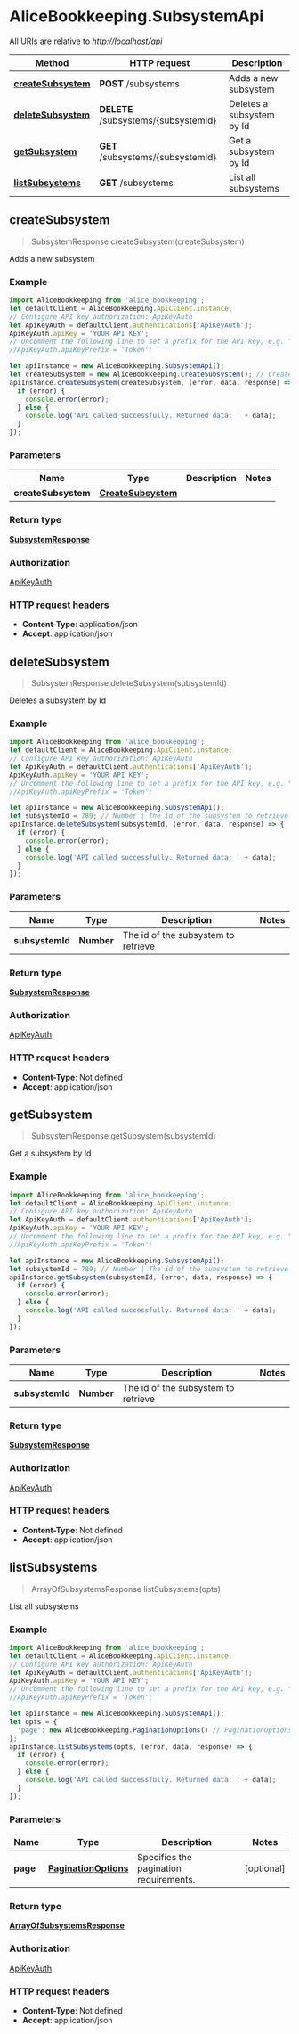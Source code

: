 # AliceBookkeeping.SubsystemApi

All URIs are relative to *http://localhost/api*

Method | HTTP request | Description
------------- | ------------- | -------------
[**createSubsystem**](SubsystemApi.md#createSubsystem) | **POST** /subsystems | Adds a new subsystem
[**deleteSubsystem**](SubsystemApi.md#deleteSubsystem) | **DELETE** /subsystems/{subsystemId} | Deletes a subsystem by Id
[**getSubsystem**](SubsystemApi.md#getSubsystem) | **GET** /subsystems/{subsystemId} | Get a subsystem by Id
[**listSubsystems**](SubsystemApi.md#listSubsystems) | **GET** /subsystems | List all subsystems



## createSubsystem

> SubsystemResponse createSubsystem(createSubsystem)

Adds a new subsystem

### Example

```javascript
import AliceBookkeeping from 'alice_bookkeeping';
let defaultClient = AliceBookkeeping.ApiClient.instance;
// Configure API key authorization: ApiKeyAuth
let ApiKeyAuth = defaultClient.authentications['ApiKeyAuth'];
ApiKeyAuth.apiKey = 'YOUR API KEY';
// Uncomment the following line to set a prefix for the API key, e.g. "Token" (defaults to null)
//ApiKeyAuth.apiKeyPrefix = 'Token';

let apiInstance = new AliceBookkeeping.SubsystemApi();
let createSubsystem = new AliceBookkeeping.CreateSubsystem(); // CreateSubsystem | 
apiInstance.createSubsystem(createSubsystem, (error, data, response) => {
  if (error) {
    console.error(error);
  } else {
    console.log('API called successfully. Returned data: ' + data);
  }
});
```

### Parameters


Name | Type | Description  | Notes
------------- | ------------- | ------------- | -------------
 **createSubsystem** | [**CreateSubsystem**](CreateSubsystem.md)|  | 

### Return type

[**SubsystemResponse**](SubsystemResponse.md)

### Authorization

[ApiKeyAuth](../README.md#ApiKeyAuth)

### HTTP request headers

- **Content-Type**: application/json
- **Accept**: application/json


## deleteSubsystem

> SubsystemResponse deleteSubsystem(subsystemId)

Deletes a subsystem by Id

### Example

```javascript
import AliceBookkeeping from 'alice_bookkeeping';
let defaultClient = AliceBookkeeping.ApiClient.instance;
// Configure API key authorization: ApiKeyAuth
let ApiKeyAuth = defaultClient.authentications['ApiKeyAuth'];
ApiKeyAuth.apiKey = 'YOUR API KEY';
// Uncomment the following line to set a prefix for the API key, e.g. "Token" (defaults to null)
//ApiKeyAuth.apiKeyPrefix = 'Token';

let apiInstance = new AliceBookkeeping.SubsystemApi();
let subsystemId = 789; // Number | The id of the subsystem to retrieve
apiInstance.deleteSubsystem(subsystemId, (error, data, response) => {
  if (error) {
    console.error(error);
  } else {
    console.log('API called successfully. Returned data: ' + data);
  }
});
```

### Parameters


Name | Type | Description  | Notes
------------- | ------------- | ------------- | -------------
 **subsystemId** | **Number**| The id of the subsystem to retrieve | 

### Return type

[**SubsystemResponse**](SubsystemResponse.md)

### Authorization

[ApiKeyAuth](../README.md#ApiKeyAuth)

### HTTP request headers

- **Content-Type**: Not defined
- **Accept**: application/json


## getSubsystem

> SubsystemResponse getSubsystem(subsystemId)

Get a subsystem by Id

### Example

```javascript
import AliceBookkeeping from 'alice_bookkeeping';
let defaultClient = AliceBookkeeping.ApiClient.instance;
// Configure API key authorization: ApiKeyAuth
let ApiKeyAuth = defaultClient.authentications['ApiKeyAuth'];
ApiKeyAuth.apiKey = 'YOUR API KEY';
// Uncomment the following line to set a prefix for the API key, e.g. "Token" (defaults to null)
//ApiKeyAuth.apiKeyPrefix = 'Token';

let apiInstance = new AliceBookkeeping.SubsystemApi();
let subsystemId = 789; // Number | The id of the subsystem to retrieve
apiInstance.getSubsystem(subsystemId, (error, data, response) => {
  if (error) {
    console.error(error);
  } else {
    console.log('API called successfully. Returned data: ' + data);
  }
});
```

### Parameters


Name | Type | Description  | Notes
------------- | ------------- | ------------- | -------------
 **subsystemId** | **Number**| The id of the subsystem to retrieve | 

### Return type

[**SubsystemResponse**](SubsystemResponse.md)

### Authorization

[ApiKeyAuth](../README.md#ApiKeyAuth)

### HTTP request headers

- **Content-Type**: Not defined
- **Accept**: application/json


## listSubsystems

> ArrayOfSubsystemsResponse listSubsystems(opts)

List all subsystems

### Example

```javascript
import AliceBookkeeping from 'alice_bookkeeping';
let defaultClient = AliceBookkeeping.ApiClient.instance;
// Configure API key authorization: ApiKeyAuth
let ApiKeyAuth = defaultClient.authentications['ApiKeyAuth'];
ApiKeyAuth.apiKey = 'YOUR API KEY';
// Uncomment the following line to set a prefix for the API key, e.g. "Token" (defaults to null)
//ApiKeyAuth.apiKeyPrefix = 'Token';

let apiInstance = new AliceBookkeeping.SubsystemApi();
let opts = {
  'page': new AliceBookkeeping.PaginationOptions() // PaginationOptions | Specifies the pagination requirements.
};
apiInstance.listSubsystems(opts, (error, data, response) => {
  if (error) {
    console.error(error);
  } else {
    console.log('API called successfully. Returned data: ' + data);
  }
});
```

### Parameters


Name | Type | Description  | Notes
------------- | ------------- | ------------- | -------------
 **page** | [**PaginationOptions**](.md)| Specifies the pagination requirements. | [optional] 

### Return type

[**ArrayOfSubsystemsResponse**](ArrayOfSubsystemsResponse.md)

### Authorization

[ApiKeyAuth](../README.md#ApiKeyAuth)

### HTTP request headers

- **Content-Type**: Not defined
- **Accept**: application/json

